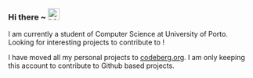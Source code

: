 ### Hi there ~ <img src="https://user-images.githubusercontent.com/1303154/88677602-1635ba80-d120-11ea-84d8-d263ba5fc3c0.gif" width="24px" alt="hi">

I am currently a student of Computer Science at University of Porto.
Looking for interesting projects to contribute to !

I have moved all my personal projects to [codeberg.org](https://codeberg.org/motorto).
I am only keeping this account to contribute to Github based projects.
